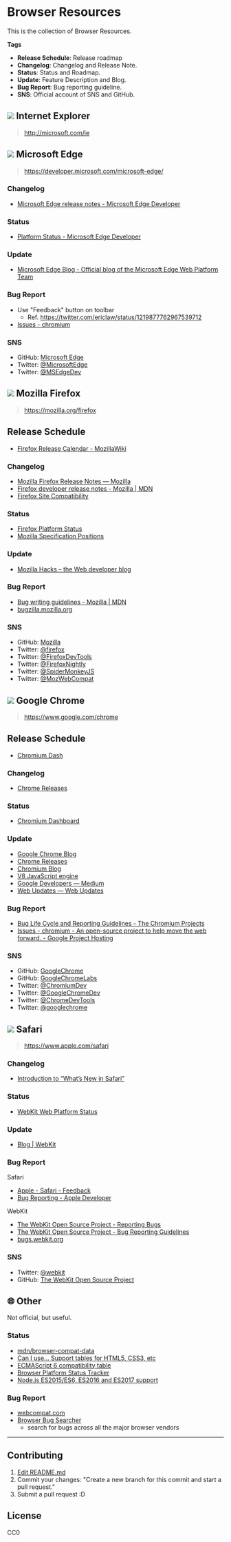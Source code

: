 # Browser Resources

This is the collection of Browser Resources.

**Tags**

- **Release Schedule**: Release roadmap
- **Changelog**: Changelog and Release Note.
- **Status**: Status and Roadmap.
- **Update**: Feature Description and Blog.
- **Bug Report**: Bug reporting guideline.
- **SNS**: Official account of SNS and GitHub.

<!-- IE -->

## ![](https://raw.githubusercontent.com/alrra/browser-logos/62.2.25/src/archive/internet-explorer_9-11/internet-explorer_9-11_32x32.png) Internet Explorer
> http://microsoft.com/ie

<!-- MSEdge -->

## ![](https://raw.githubusercontent.com/alrra/browser-logos/62.2.25/src/edge/edge_32x32.png) Microsoft Edge
> https://developer.microsoft.com/microsoft-edge/

### Changelog

- [Microsoft Edge release notes - Microsoft Edge Developer](https://developer.microsoft.com/en-us/microsoft-edge/platform/changelog/)

### Status

- [Platform Status - Microsoft Edge Developer](https://developer.microsoft.com/en-us/microsoft-edge/status/)

### Update

- [Microsoft Edge Blog - Official blog of the Microsoft Edge Web Platform Team](https://blogs.windows.com/msedgedev/)

### Bug Report

- Use "Feedback" button on toolbar
    - Ref. <https://twitter.com/ericlaw/status/1219877762967539712>
- [Issues - chromium](https://bugs.chromium.org/p/chromium/issues/list)

### SNS

- GitHub: [Microsoft Edge](https://github.com/MicrosoftEdge)
- Twitter: [@MicrosoftEdge](https://twitter.com/microsoftedge)
- Twitter: [@MSEdgeDev](https://twitter.com/msedgedev)

<!-- Firefox -->

## ![](https://raw.githubusercontent.com/alrra/browser-logos/62.2.25/src/firefox/firefox_32x32.png) Mozilla Firefox
> https://mozilla.org/firefox

## Release Schedule

- [Firefox Release Calendar - MozillaWiki](https://wiki.mozilla.org/Release_Management/Calendar)

### Changelog

- [Mozilla Firefox Release Notes — Mozilla](https://www.mozilla.org/en-US/firefox/releases/)
- [Firefox developer release notes - Mozilla | MDN](https://developer.mozilla.org/en-US/docs/Mozilla/Firefox/Releases)
- [Firefox Site Compatibility](https://www.fxsitecompat.dev/en-CA/)

### Status

- [Firefox Platform Status](https://platform-status.mozilla.org/)
- [Mozilla Specification Positions](https://mozilla.github.io/standards-positions/)

### Update

- [Mozilla Hacks – the Web developer blog](https://hacks.mozilla.org/)

### Bug Report

- [Bug writing guidelines - Mozilla | MDN](https://developer.mozilla.org/en-US/docs/Mozilla/QA/Bug_writing_guidelines)
- [bugzilla.mozilla.org](https://bugzilla.mozilla.org/)

### SNS

- GitHub: [Mozilla](https://github.com/mozilla)
- Twitter: [@firefox](https://twitter.com/firefox)
- Twitter: [@FirefoxDevTools](https://twitter.com/firefoxdevtools)
- Twitter: [@FirefoxNightly](https://twitter.com/firefoxnightly)
- Twitter: [@SpiderMonkeyJS](https://twitter.com/SpiderMonkeyJS)
- Twitter: [@MozWebCompat](https://twitter.com/MozWebCompat)

<!-- Google Chrome -->

## ![](https://raw.githubusercontent.com/alrra/browser-logos/62.2.25/src/chrome/chrome_32x32.png) Google Chrome
> https://www.google.com/chrome

## Release Schedule

- [Chromium Dash](https://chromiumdash.appspot.com/home)

### Changelog

- [Chrome Releases](https://chromereleases.googleblog.com/)

### Status

- [Chromium Dashboard](https://www.chromestatus.com/features)

### Update

- [Google Chrome Blog](https://blog.google/products/chrome/)
- [Chrome Releases](https://chromereleases.googleblog.com/)
- [Chromium Blog](https://blog.chromium.org/)
- [V8 JavaScript engine](https://v8.dev/blog/tags/webassembly)
- [Google Developers — Medium](https://medium.com/google-developers)
- [Web Updates — Web Updates](https://developers.google.com/web/updates/ "Web Updates — Web Updates")

### Bug Report

- [Bug Life Cycle and Reporting Guidelines - The Chromium Projects](http://www.chromium.org/for-testers/bug-reporting-guidelines)
- [Issues - chromium - An open-source project to help move the web forward. - Google Project Hosting](https://bugs.chromium.org/p/chromium/issues/list)

### SNS

- GitHub: [GoogleChrome](https://github.com/googlechrome)
- GitHub: [GoogleChromeLabs](https://github.com/GoogleChromeLabs)
- Twitter: [@ChromiumDev](https://twitter.com/chromiumdev)
- Twitter: [@GoogleChromeDev](https://twitter.com/googlechromedev)
- Twitter: [@ChromeDevTools](https://twitter.com/chromedevtools)
- Twitter: [@googlechrome](https://twitter.com/googlechrome)

<!-- Safari -->

## ![](https://cdn.rawgit.com/alrra/browser-logos/11.0.0//safari/safari_32x32.png) Safari
> https://www.apple.com/safari

### Changelog

- [Introduction to “What’s New in Safari”](https://developer.apple.com/library/archive/releasenotes/General/WhatsNewInSafari/Introduction/Introduction.html "Introduction to “What’s New in Safari”")

### Status

- [WebKit Web Platform Status](https://webkit.org/status/)

### Update

- [Blog | WebKit](https://webkit.org/blog/ "Blog | WebKit")

### Bug Report

Safari

- [Apple - Safari - Feedback](https://www.apple.com/feedback/safari.html)
- [Bug Reporting - Apple Developer](https://developer.apple.com/bug-reporting/ "Bug Reporting - Apple Developer")

WebKit

- [The WebKit Open Source Project - Reporting Bugs](https://webkit.org/reporting-bugs/)
- [The WebKit Open Source Project - Bug Reporting Guidelines](https://webkit.org/bug-report-guidelines/)
- [bugs.webkit.org](https://bugs.webkit.org/)

### SNS

- Twitter: [@webkit](https://twitter.com/webkit)
- GitHub: [The WebKit Open Source Project](https://github.com/WebKit)

## :globe_with_meridians: Other

Not official, but useful.

### Status

- [mdn/browser-compat-data](https://github.com/mdn/browser-compat-data)
- [Can I use... Support tables for HTML5, CSS3, etc](https://caniuse.com/)
- [ECMAScript 6 compatibility table](https://kangax.github.io/compat-table/es6/)
- [Browser Platform Status Tracker](https://platformstatus.io/)
- [Node.js ES2015/ES6, ES2016 and ES2017 support](https://node.green/)

### Bug Report

- [webcompat.com](https://webcompat.com/)
- [Browser Bug Searcher](https://browser-issue-tracker-search.appspot.com/)
	- search for bugs across all the major browser vendors

-----

## Contributing

<!-- textlint-disable -->

1. [Edit README.md](https://github.com/azu/browser-resources/edit/62.2.25/README.md)
2. Commit your changes: "Create a new branch for this commit and start a pull request."
3. Submit a pull request :D

<!-- textlint-enable -->

## License

CC0
